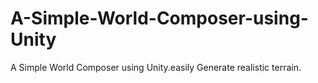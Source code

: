 # A-Simple-World-Composer-using-Unity
A Simple World Composer using Unity.easily Generate realistic terrain. 
